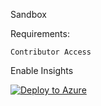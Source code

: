 Sandbox


Requirements:

    Contributor Access

Enable Insights

[![Deploy to Azure](https://aka.ms/deploytoazurebutton)](https://portal.azure.com/#create/Microsoft.Template/uri/https%3A%2F%2Fraw.githubusercontent.com%2Fecapote%2Farm_templates%2Fmain%2FazureDeploy.json)







